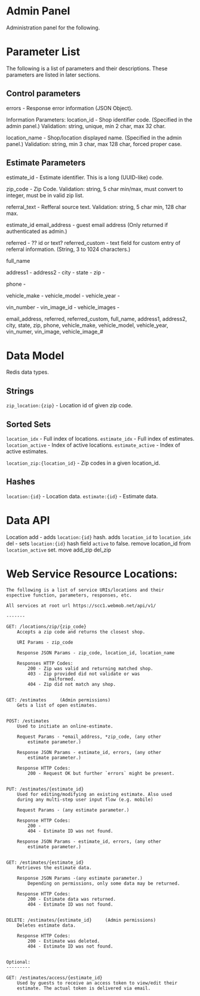 


Admin Panel
===========
Administration panel for the following.


Parameter List
==============
The following is a list of parameters and their descriptions.
These parameters are listed in later sections.

Control parameters
------------------
errors - Response error information (JSON Object).

Information Parameters:
location_id - Shop identifier code. (Specified in the admin panel.)
Validation: string, unique, min 2 char, max 32 char.

location_name - Shop/location displayed name. (Specified in the admin panel.)
Validation: string, min 3 char, max 128 char, forced proper case.


Estimate Parameters
-------------------
estimate_id - Estimate identifier. This is a long (UUID-like) code.

zip_code - Zip Code. 
Validation: string, 5 char min/max, must convert to integer,
    must be in valid zip list.

referral_text - Refferal source text.
Validation: string, 5 char min, 128 char max.

estimate_id
email_address - guest email address (Only returned if
                authenticated as admin.)

referred - ?? id or text?
referred_custom - text field for custom entry of referral
    information. (String, 3 to 1024 characters.)

full_name

address1 -
address2 -
city -
state -
zip -

phone - 

vehicle_make -
vehicle_model -
vehicle_year -

vin_number - 
vin_image_id -
vehicle_images -

email_address, referred, referred_custom, full_name, address1, address2, city, state, zip, phone, vehicle_make, vehicle_model, vehicle_year, vin_numer, vin_image, vehicle_image_#


Data Model
==========
Redis data types.

Strings
-------
`zip_location:{zip}` - Location id of given zip code.

Sorted Sets
-----------

`location_idx` - Full index of locations.
`estimate_idx` - Full index of estimates.
`location_active` - Index of active locations.
`estimate_active` - Index of active estimates.

`location_zip:{location_id}` - Zip codes in a given location_id.

Hashes
------

`location:{id}` - Location data.
`estimate:{id}` - Estimate data.


Data API
========    
Location
add -
    adds `location:{id}` hash.
    adds `location_id` to `location_idx`
del -
    sets `location:{id}` hash field `active` to false.
    remove location_id from `location_active` set.
move
add_zip
del_zip


Web Service Resource Locations:
===============================
    The following is a list of service URIs/locations and their
    espective function, parameters, responses, etc.    

    All services at root url https://scc1.webmob.net/api/v1/

    -------

    GET: /locations/zip/{zip_code}
        Accepts a zip code and returns the closest shop.

        URI Params - zip_code

        Response JSON Params - zip_code, location_id, location_name

        Responses HTTP Codes:
            200 - Zip was valid and returning matched shop.
            403 - Zip provided did not validate or was
                    malformed.
            404 - Zip did not match any shop.


    GET: /estimates     (Admin permissions)
        Gets a list of open estimates.


    POST: /estimates
        Used to initiate an online-estimate.

        Request Params - *email_address, *zip_code, (any other
            estimate parameter.)

        Response JSON Params - estimate_id, errors, (any other
            estimate parameter.)

        Response HTTP Codes:
            200 - Request OK but further `errors` might be present.
            

    PUT: /estimates/{estimate_id}
        Used for editing/modifying an existing estimate. Also used
        during any multi-step user input flow (e.g. mobile)

        Request Params - (any estimate parameter.)

        Response HTTP Codes:
            200 - 
            404 - Estimate ID was not found.

        Response JSON Params - estimate_id, errors, (any other
            estimate parameter.)


    GET: /estimates/{estimate_id}
        Retrieves the estimate data.

        Response JSON Params -(any estimate parameter.)
            Depending on permissions, only some data may be returned.

        Response HTTP Codes:
            200 - Estimate data was returned.
            404 - Estimate ID was not found.


    DELETE: /estimates/{estimate_id}     (Admin permissions)
        Deletes estimate data.

        Response HTTP Codes:
            200 - Estimate was deleted.
            404 - Estimate ID was not found.


    Optional:
    ---------

    GET: /estimates/access/{estimate_id}
        Used by guests to receive an access token to view/edit their
        estimate. The actual token is delivered via email.
